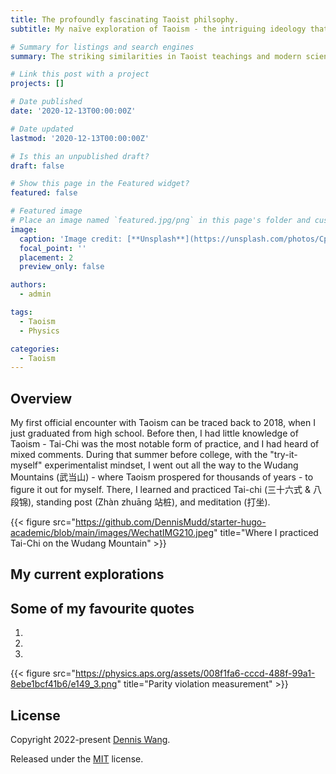 ```yaml
---
title: The profoundly fascinating Taoist philsophy.
subtitle: My naïve exploration of Taoism - the intriguing ideology that has gradually influenced me in my life.

# Summary for listings and search engines
summary: The striking similarities in Taoist teachings and modern science.

# Link this post with a project
projects: []

# Date published
date: '2020-12-13T00:00:00Z'

# Date updated
lastmod: '2020-12-13T00:00:00Z'

# Is this an unpublished draft?
draft: false

# Show this page in the Featured widget?
featured: false

# Featured image
# Place an image named `featured.jpg/png` in this page's folder and customize its options here.
image:
  caption: 'Image credit: [**Unsplash**](https://unsplash.com/photos/CpkOjOcXdUY)'
  focal_point: ''
  placement: 2
  preview_only: false

authors:
  - admin

tags:
  - Taoism
  - Physics

categories:
  - Taoism
---
```


## Overview

My first official encounter with Taoism can be traced back to 2018, when I just graduated from high school. Before then, I had little knowledge of Taoism - Tai-Chi was the most notable form of practice, and I had heard of mixed comments. During that summer before college, with the "try-it-myself" experimentalist mindset, I went out all the way to the Wudang Mountains (武当山) - where Taoism prospered for thousands of years - to figure it out for myself. There, I learned and practiced Tai-chi (三十六式 & 八段锦), standing post (Zhàn zhuāng 站桩), and meditation (打坐). 

{{< figure src="https://github.com/DennisMudd/starter-hugo-academic/blob/main/images/WechatIMG210.jpeg" title="Where I practiced Tai-Chi on the Wudang Mountain" >}}

## My current explorations

## Some of my favourite quotes
1. 
2. 
3. 

{{< figure src="https://physics.aps.org/assets/008f1fa6-cccd-488f-99a1-8ebe1bcf41b6/e149_3.png" title="Parity violation measurement" >}}






## License

Copyright 2022-present [Dennis Wang](https://qcdenniswang.com/).

Released under the [MIT](https://github.com/wowchemy/wowchemy-hugo-modules/blob/master/LICENSE.md) license.
